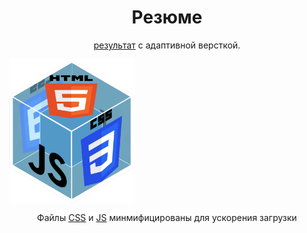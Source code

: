 <div style="text-align:center">
<h1>Резюме</h1>

<a href="https://faustluck.github.io/MyCV/index.html">результат</a> с адаптивной версткой.

<img src="assets/image/preview.png" alt="drawing" style="width:200px; display: flex; align-self: center"/>

Файлы <a href="assets/styles">CSS</a> и <a href="assets/scripts">JS</a> минмифицированы для ускорения загрузки

</div>
